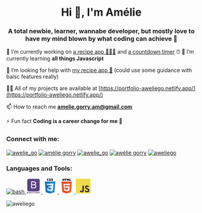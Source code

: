 <h1 align="center">Hi 👋, I'm Amélie</h1>
<h3 align="center">A total newbie, learner, wannabe developer, but mostly love to have my mind blown by what coding can achieve 🤯 </h3>

🔭  I’m currently working on [a recipe app 👩🏻‍🍳](https://github.com/aweliego/recipe-app) and [a countdown timer](https://github.com/aweliego/countdown-timer) ⏰
🌱  I’m currently learning **all things Javascript**

🤝  I’m looking for help with [my recipe app 🥘](https://github.com/aweliego/recipe-app) (could use some guidance with baisc features really)

👨‍💻  All of my projects are available at [https://portfolio-aweliego.netlify.app/](https://portfolio-aweliego.netlify.app/)

📫  How to reach me **amelie.gorry.am@gmail.com**

⚡  Fun fact **Coding is a career change for me 🚀**

<h3 align="left">Connect with me:</h3>
<p align="left">
<a href="https://codepen.io/awelie_go" target="blank"><img align="center" src="https://raw.githubusercontent.com/rahuldkjain/github-profile-readme-generator/master/src/images/icons/Social/codepen.svg" alt="awelie_go" height="30" width="40" /></a>
<a href="https://linkedin.com/in/amélie gorry" target="blank"><img align="center" src="https://raw.githubusercontent.com/rahuldkjain/github-profile-readme-generator/master/src/images/icons/Social/linked-in-alt.svg" alt="amélie gorry" height="30" width="40" /></a>
<a href="https://stackoverflow.com/users/awelie_go" target="blank"><img align="center" src="https://raw.githubusercontent.com/rahuldkjain/github-profile-readme-generator/master/src/images/icons/Social/stack-overflow.svg" alt="awelie_go" height="30" width="40" /></a>
<a href="https://fb.com/awélie gorry" target="blank"><img align="center" src="https://raw.githubusercontent.com/rahuldkjain/github-profile-readme-generator/master/src/images/icons/Social/facebook.svg" alt="awélie gorry" height="30" width="40" /></a>
<a href="https://instagram.com/aweliego" target="blank"><img align="center" src="https://raw.githubusercontent.com/rahuldkjain/github-profile-readme-generator/master/src/images/icons/Social/instagram.svg" alt="aweliego" height="30" width="40" /></a>
</p>

<h3 align="left">Languages and Tools:</h3>
<p align="left"> <a href="https://www.gnu.org/software/bash/" target="_blank"> <img src="https://www.vectorlogo.zone/logos/gnu_bash/gnu_bash-icon.svg" alt="bash" width="40" height="40"/> </a> <a href="https://getbootstrap.com" target="_blank"> <img src="https://raw.githubusercontent.com/devicons/devicon/master/icons/bootstrap/bootstrap-plain-wordmark.svg" alt="bootstrap" width="40" height="40"/> </a> <a href="https://www.w3schools.com/css/" target="_blank"> <img src="https://raw.githubusercontent.com/devicons/devicon/master/icons/css3/css3-original-wordmark.svg" alt="css3" width="40" height="40"/> </a> <a href="https://www.w3.org/html/" target="_blank"> <img src="https://raw.githubusercontent.com/devicons/devicon/master/icons/html5/html5-original-wordmark.svg" alt="html5" width="40" height="40"/> </a> <a href="https://developer.mozilla.org/en-US/docs/Web/JavaScript" target="_blank"> <img src="https://raw.githubusercontent.com/devicons/devicon/master/icons/javascript/javascript-original.svg" alt="javascript" width="40" height="40"/> </a> </p>

<p><img align="center" src="https://github-readme-stats.vercel.app/api/top-langs?username=aweliego&show_icons=true&locale=en&layout=compact" alt="aweliego" /></p>

